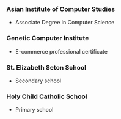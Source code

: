### Asian Institute of Computer Studies  
- Associate Degree in Computer Science

### Genetic Computer Institute  
- E-commerce professional certificate 

### St. Elizabeth Seton School  
- Secondary school

### Holy Child Catholic School
- Primary school
